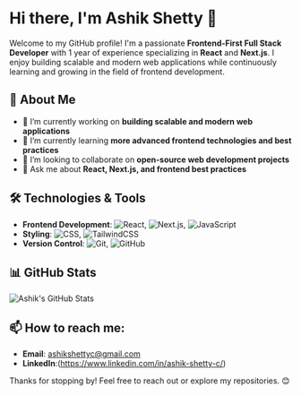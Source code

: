 # Hi there, I'm Ashik Shetty 👋

Welcome to my GitHub profile! I'm a passionate **Frontend-First Full Stack Developer** with 1 year of experience specializing in **React** and **Next.js**. I enjoy building scalable and modern web applications while continuously learning and growing in the field of frontend development.

## 🚀 About Me
- 🔭 I’m currently working on **building scalable and modern web applications**
- 🌱 I’m currently learning **more advanced frontend technologies and best practices**
- 👯 I’m looking to collaborate on **open-source web development projects**
- 💬 Ask me about **React, Next.js, and frontend best practices**

## 🛠️ Technologies & Tools
- **Frontend Development**: ![React](https://img.shields.io/badge/-React-blue), ![Next.js](https://img.shields.io/badge/-Next.js-black), ![JavaScript](https://img.shields.io/badge/-JavaScript-yellow)
- **Styling**: ![CSS](https://img.shields.io/badge/-CSS-blue), ![TailwindCSS](https://img.shields.io/badge/-TailwindCSS-teal)
- **Version Control**: ![Git](https://img.shields.io/badge/-Git-orange), ![GitHub](https://img.shields.io/badge/-GitHub-black)

## 📊 GitHub Stats
![Ashik's GitHub Stats](https://github-readme-stats.vercel.app/api?username=ashikshettyc&show_icons=true&theme=radical)

## 📫 How to reach me:
- **Email**: [ashikshettyc@gmail.com](mailto:ashikshettyc@gmail.com)
- **LinkedIn**:(https://www.linkedin.com/in/ashik-shetty-c/)

Thanks for stopping by! Feel free to reach out or explore my repositories. 😊
